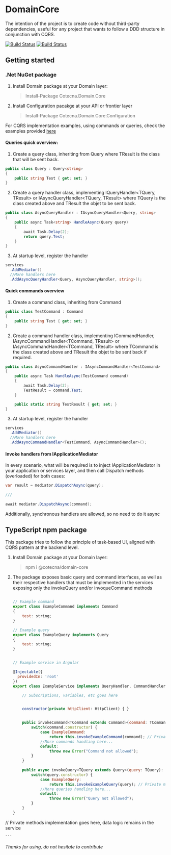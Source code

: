 # DomainCore

The intention of the project is to create code without third-party dependencies, useful for any project that wants to follow a DDD structure in conjunction with CQRS.

[![Build Status](https://cotecna.visualstudio.com/Cotecna%20Academy/_apis/build/status/OpenSource/%5BOpenSource%5D%20-%20Domain.Core%20(NuGet)?branchName=main)](https://cotecna.visualstudio.com/Cotecna%20Academy/_build/latest?definitionId=579&branchName=main)
[![Build Status](https://cotecna.visualstudio.com/Cotecna%20Academy/_apis/build/status/OpenSource/%5BOpenSource%5D%20-%20Domain.Core.Configuration%20(NuGet)?branchName=main)](https://cotecna.visualstudio.com/Cotecna%20Academy/_build/latest?definitionId=583&branchName=main)

## Getting started

### .Net NuGet package

1. Install Domain package at your Domain layer: 
    > Install-Package Cotecna.Domain.Core
2. Install Configuration pacakge at your API or frontier layer
    > Install-Package Cotecna.Domain.Core.Configuration


For CQRS implementation examples, using commands or queries, check the examples provided [here](https://github.com/Cotecna-Inspection/Domain.Core/tree/main/Cotecna.Domain.Core.Test)

#### Queries quick overview:
1. Create a query class, inheriting from Query<TResult> where TResult is the class that will be sent back.
  ```csharp
  public class Query : Query<string>
  {
      public string Test { get; set; }
  }
  ```
2. Create a query handler class, implementing IQueryHandler<TQuery, TResult> or IAsyncQueryHandler<TQuery, TResult> where TQuery is the class created above and TResult the objet to be sent back.
  ```csharp
  public class AsyncQueryHandler : IAsyncQueryHandler<Query, string>
  {
      public async Task<string> HandleAsync(Query query)
      {
          await Task.Delay(2);
          return query.Test;
      }
  }
  ``` 
3. At startup level, register the handler
  ```csharp
  services
    .AddMediator()
    //More handlers here
    .AddAsyncQueryHandler<Query, AsyncQueryHandler, string>();
  ```
  
#### Quick commands overview

1. Create a command class, inheriting from Command
  ```csharp
  public class TestCommand : Command
  {
      public string Test { get; set; }
  }
  ```
2. Create a command handler class, implementing ICommandHandler<TCommand>, IAsyncCommandHandler<TCommand, TResult> or IAsyncCommandHandler<TCommand, TResult> where TCommand is the class created above and TResult the objet to be sent back if required.
  ```csharp
  public class AsyncCommandHandler : IAsyncCommandHandler<TestCommand>
  {
      public async Task HandleAsync(TestCommand command)
      {
          await Task.Delay(2);
          TestResult = command.Test;
      }

      public static string TestResult { get; set; }
  }
  ``` 
3. At startup level, register the handler
  ```csharp
  services
    .AddMediator()
    //More handlers here
    .AddAsyncCommandHandler<TestCommand, AsyncCommandHandler>();
  ```
  
#### Invoke handlers from IApplicationMediator
In every scenario, what will be required is to inject IApplicationMediator in your application or services layer, and then call Dispatch methods (overloaded) for both cases:
  ```csharp
  var result = mediator.DispatchAsync(query);
   
  ///
  
  await mediator.DispatchAsync(command);
  
  ```
  
Additionally, synchronous handlers are allowed, so no need to do it async


## TypeScript npm package

This package tries to follow the principle of task-based UI, aligned with CQRS pattern at the backend level.

1. Install Domain package at your Domain layer: 
    > npm i @cotecna/domain-core
	
2. The package exposes basic query and command interfaces, as well as their respective handlers that must be implemented in the services exposing only the invokeQuery and/or invoqueCommand methods

	```javascript
	
	// Example command
	export class ExampleCommand implements Command
	{
		test: string;
	}
	
	// Example query
	export class ExampleQuery implements Query
	{
		test: string;
	}
	
	
	// Example service in Angular
	
	@Injectable({
	  providedIn: 'root'
	})
	export class ExampleService implements QueryHandler, CommandHandler {

		// Subscriptions, variables, etc goes here


		constructor(private httpClient: HttpClient) { }


		public invokeCommand<TCommand extends Command>(command: TCommand): Promise<InvokeResult> {
			switch(command.constructor) {
				case ExampleCommand:
					return this.invokeExampleCommand(command); // Private method implemented in this class
				//More commands handling here...
				default:
					throw new Error("Command not allowed");
			}
		}
	  
		public async invokeQuery<TQuery extends Query>(query: TQuery): Promise<InvokeResult> {
			switch(query.constructor) {
				case ExampleQuery:
					return this.invokeExampleQuery(query); // Private method implemented in this class
				//More queries handling here...
				default:
					throw new Error("Query not allowed");
			}
		}
	}

  // Private methods implementation goes here, data logic remains in the service

	```
  
  
_Thanks for using, do not hesitate to contribute_
  
